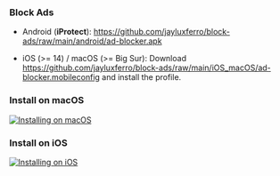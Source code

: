 ### Block Ads

- Android (**iProtect**): https://github.com/jayluxferro/block-ads/raw/main/android/ad-blocker.apk

- iOS (>= 14) / macOS (>= Big Sur): Download https://github.com/jayluxferro/block-ads/raw/main/iOS_macOS/ad-blocker.mobileconfig and install the profile.

### Install on macOS
[![Installing on macOS](https://res.cloudinary.com/marcomontalbano/image/upload/v1634027332/video_to_markdown/images/video--c685e2032afe1e772a4754996d86c5cd-c05b58ac6eb4c4700831b2b3070cd403.jpg)](https://raw.githubusercontent.com/jayluxferro/block-ads/main/res/macOS.mov "Installing on macOS")

### Install on iOS
[![Installing on iOS](https://res.cloudinary.com/marcomontalbano/image/upload/v1634027454/video_to_markdown/images/video--a482fb96156f961e0037713397a022ef-c05b58ac6eb4c4700831b2b3070cd403.jpg)](https://github.com/jayluxferro/block-ads/blob/main/res/iOS.mov?raw=true "Installing on iOS")
